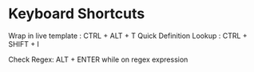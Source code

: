 # Keyboard Shortcuts
Wrap in live template      : CTRL + ALT + T
Quick Definition Lookup    : CTRL + SHIFT + I

Check Regex: ALT + ENTER while on regex expression